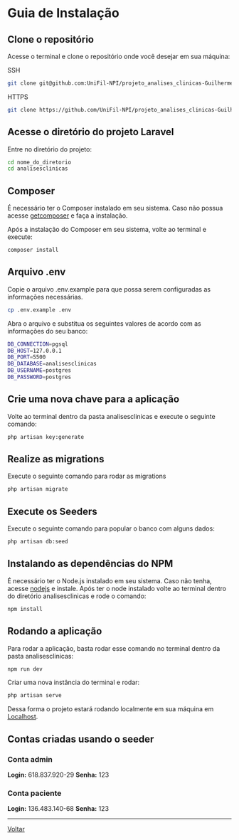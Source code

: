 # Guia de Instalação

## Clone o repositório

Acesse o terminal e clone o repositório onde você desejar em sua máquina:

  SSH

  ```sh
  git clone git@github.com:UniFil-NPI/projeto_analises_clinicas-GuilhermeRFVieira.git nome_do_diretorio
  ```

  HTTPS

  ```sh
  git clone https://github.com/UniFil-NPI/projeto_analises_clinicas-GuilhermeRFVieira.git nome_do_diretorio
  ```

## Acesse o diretório do projeto Laravel

Entre no diretório do projeto:

```sh
cd nome_do_diretorio
cd analisesclinicas
```

## Composer

É necessário ter o Composer instalado em seu sistema. Caso não possua acesse [getcomposer](https://getcomposer.org/) e faça a instalação.

Após a instalação do Composer em seu sistema, volte ao terminal e execute:

```sh
composer install
```

## Arquivo .env

Copie o arquivo .env.example para que possa serem configuradas as informações necessárias.

```sh
cp .env.example .env
```

Abra o arquivo e substitua os seguintes valores de acordo com as informações do seu banco:

```sh
DB_CONNECTION=pgsql
DB_HOST=127.0.0.1
DB_PORT=5500
DB_DATABASE=analisesclinicas
DB_USERNAME=postgres
DB_PASSWORD=postgres
```

## Crie uma nova chave para a aplicação

Volte ao terminal dentro da pasta analisesclinicas e execute o seguinte comando:

```sh
php artisan key:generate
```

## Realize as migrations

Execute o seguinte comando para rodar as migrations

```sh
php artisan migrate
```

## Execute os Seeders

Execute o seguinte comando para popular o banco com alguns dados:

```sh
php artisan db:seed
```

## Instalando as dependências do NPM

É necessário ter o Node.js instalado em seu sistema. Caso não tenha, acesse [nodejs](https://nodejs.org) e instale. Após ter o node instalado volte ao terminal dentro do diretório analisesclinicas e rode o comando:

```sh
npm install
```

## Rodando a aplicação

Para rodar a aplicação, basta rodar esse comando no terminal dentro da pasta analisesclinicas:

```sh
npm run dev
```

Criar uma nova instância do terminal e rodar:

```sh
php artisan serve
```

Dessa forma o projeto estará rodando localmente em sua máquina em [Localhost](http://localhost:8000/).

## Contas criadas usando o seeder

### Conta admin

**Login:** 618.837.920-29
**Senha:** 123

### Conta paciente

**Login:** 136.483.140-68
**Senha:** 123

---

[Voltar](../README.md)

